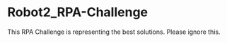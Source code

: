 # Robot2_RPA-Challenge
This RPA Challenge is representing the best solutions.
Please ignore this.








